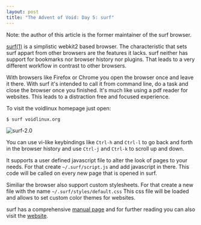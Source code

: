 ```yaml
---
layout: post
title: "The Advent of Void: Day 5: surf"
---
```


Note: the author of this article is the former maintainer of the surf browser.

[surf(1)](https://man.voidlinux.org/surf) is a simplistic webkit2 based browser.
The characteristic that sets surf appart from other browsers are the features it
lacks. surf neither has support for bookmarks nor browser history nor plugins.
That leads to a very different workflow in contrast to other browsers.

With browsers like Firefox or Chrome you open the browser once and leave it
there. With surf it's intended to call it from command line, do a task and close
the browser once you finished. It's much like using a pdf reader for websites.
This leads to a distraction free and focused experience.

To visit the voidlinux homepage just open:

```
$ surf voidlinux.org
```

![surf-2.0](/assets/screenshots/surf-2.0.png)

You can use vi-like keybindings like `Ctrl-h` and `Ctrl-l` to go back and forth
in the browser history and use `Ctrl-j` and `Ctrl-k` to scroll up and down.

It supports a user defined javascript file to alter the look of pages to your
needs. For that create `~/.surf/script.js` and add javascript in there. This
code will be called on every new page that is opened in surf.

Similiar the browser also support custom stylesheets. For that create a new
file with the name `~/.surf/styles/default.css` This css file will be loaded and
allows to set custom color themes for websites.

surf has a comprehensive [manual page](https://man.voidlinux.org/surf) and for
further reading you can also visit the [website](http://surf.suckless.org/).
